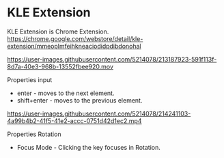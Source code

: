 # KLE Extension
KLE Extension is Chrome Extension.   
https://chrome.google.com/webstore/detail/kle-extension/mmeoplmfeihkneaciodidpdibdonohal

https://user-images.githubusercontent.com/5214078/213187923-591f113f-8d7a-40e3-968b-13552fbee920.mov

Properties input    

- enter - moves to the next element.   
- shift+enter - moves to the previous element.    

https://user-images.githubusercontent.com/5214078/214241103-4a99b4b2-41f5-41e2-accc-0751d42d1ec2.mp4

Properties Rotation

- Focus Mode - Clicking the key focuses in Rotation. 

